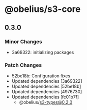 # @obelius/s3-core

## 0.3.0

### Minor Changes

- 3a69322: initializing packages

### Patch Changes

- 52be18b: Configuration fixes
- Updated dependencies [3a69322]
- Updated dependencies [52be18b]
- Updated dependencies [4976730]
- Updated dependencies [fc01b7f]
  - @obelius/s3-types@0.2.0
